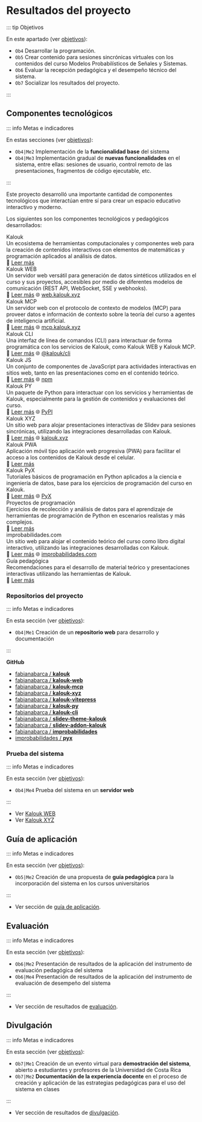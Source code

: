 # Resultados del proyecto

::: tip Objetivos

En este apartado (ver [objetivos](/proyecto/objetivos.md)):

- `Ob4` Desarrollar la programación.
- `Ob5` Crear contenido para sesiones sincrónicas virtuales con los contenidos del curso Modelos Probabilísticos de Señales y Sistemas.
- `Ob6` Evaluar la recepción pedagógica y el desempeño técnico del sistema.
- `Ob7` Socializar los resultados del proyecto.

:::

## Componentes tecnológicos

::: info Metas e indicadores

En estas secciones (ver [objetivos](/proyecto/objetivos.md)):

- `Ob4|Me2` Implementación de la **funcionalidad base** del sistema
- `Ob4|Me3` Implementación gradual de **nuevas funcionalidades** en el sistema, entre ellas: sesiones de usuario, control remoto de las presentaciones, fragmentos de código ejecutable, etc.

:::

Este proyecto desarrolló una importante cantidad de componentes tecnológicos que interactúan entre sí para crear un espacio educativo interactivo y moderno.

Los siguientes son los componentes tecnológicos y pedagógicos desarrollados:

<div class="grid grid-cols-1 sm:grid-cols-2 gap-4">
  <div class="cell">
    <div class="cell-header">
      <div class="cell-title">Kalouk</div>
    </div>
    <div class="cell-content">Un ecosistema de herramientas computacionales y componentes web para la creación de contenidos interactivos con elementos de matemáticas y programación aplicados al análisis de datos.</div>
    <div class="cell-footer">📖 <a href="/resultados/kalouk">Leer más</a></div>
  </div>
  <div class="cell">
    <div class="cell-header">
      <div class="cell-title">Kalouk WEB</div>
    </div>
    <div class="cell-content">Un servidor web versátil para generación de datos sintéticos utilizados en el curso y sus proyectos, accesibles por medio de diferentes modelos de comunicación (REST API, WebSocket, SSE y webhooks).</div>
    <div class="cell-footer">📖 <a href="/resultados/servicios/kalouk-web">Leer más</a> 🌐 <a href="https://web.kalouk.xyz/" target="_blank">web.kalouk.xyz</a></div>
  </div>
  <div class="cell">
    <div class="cell-header">
      <div class="cell-title">Kalouk MCP</div>
    </div>
    <div class="cell-content">Un servidor web con el protocolo de contexto de modelos (MCP) para proveer datos e información de contexto sobre la teoría del curso a agentes de inteligencia artificial.</div>
    <div class="cell-footer">📖 <a href="/resultados/servicios/kalouk-mcp">Leer más</a> 🌐 <a href="https://mcp.kalouk.xyz/" target="_blank">mcp.kalouk.xyz</a></div>
  </div>
  <div class="cell">
    <div class="cell-header">
      <div class="cell-title">Kalouk CLI</div>
    </div>
    <div class="cell-content">Una interfaz de línea de comandos (CLI) para interactuar de forma programática con los servicios de Kalouk, como Kalouk WEB y Kalouk MCP.</div>
    <div class="cell-footer">📖 <a href="/resultados/interfaces/kalouk-cli">Leer más</a> 🌐 <a href="https://www.npmjs.com/package/@kalouk/cli" target="_blank">@kalouk/cli</a></div>
  </div>
  <div class="cell">
    <div class="cell-header">
      <div class="cell-title">Kalouk JS</div>
    </div>
    <div class="cell-content">Un conjunto de componentes de JavaScript para actividades interactivas en sitios web, tanto en las presentaciones como en el contenido teórico.</div>
    <div class="cell-footer">📖 <a href="/resultados/interfaces/kalouk-js">Leer más</a> 🌐 <a href="https://www.npmjs.com/org/kalouk" target="_blank">npm</a></div>
  </div>
  <div class="cell">
    <div class="cell-header">
      <div class="cell-title">Kalouk PY</div>
    </div>
    <div class="cell-content">Un paquete de Python para interactuar con los servicios y herramientas de Kalouk, especialmente para la gestión de contenidos y evaluaciones del curso.</div>
    <div class="cell-footer">📖 <a href="/resultados/interfaces/kalouk-py">Leer más</a> 🌐 <a href="https://pypi.org/project/kalouk/" target="_blank">PyPI</a></div>
  </div>
  <div class="cell">
    <div class="cell-header">
      <div class="cell-title">Kalouk XYZ</div>
    </div>
    <div class="cell-content">Un sitio web para alojar presentaciones interactivas de Slidev para sesiones sincrónicas, utilizando las integraciones desarrolladas con Kalouk.</div>
    <div class="cell-footer">📖 <a href="/resultados/interfaces/kalouk-xyz">Leer más</a> 🌐 <a href="https://kalouk.xyz/" target="_blank">kalouk.xyz</a></div>
  </div>
  <div class="cell">
    <div class="cell-header">
      <div class="cell-title">Kalouk PWA</div>
    </div>
    <div class="cell-content">Aplicación móvil tipo aplicación web progresiva (PWA) para facilitar el acceso a los contenidos de Kalouk desde el celular.</div>
    <div class="cell-footer">📖 <a href="/resultados/interfaces/kalouk-pwa">Leer más</a></div>
  </div>
  <div class="cell">
    <div class="cell-header">
      <div class="cell-title">Kalouk PyX</div>
    </div>
    <div class="cell-content">Tutoriales básicos de programación en Python aplicados a la ciencia e ingeniería de datos, base para los ejercicios de programación del curso en Kalouk.</div>
    <div class="cell-footer">📖 <a href="../resultados/contexto/kalouk-pyx">Leer más</a> 🌐 <a href="https://github.com/improbabilidades/PyX" target="_blank">PyX</a></div>
  </div>
  <div class="cell">
    <div class="cell-header">
      <div class="cell-title">Proyectos de programación</div>
    </div>   
    <div class="cell-content">Ejercicios de recolección y análisis de datos para el aprendizaje de herramientas de programación de Python en escenarios realistas y más complejos.</div>
    <div class="cell-footer">📖 <a href="../resultados/contexto/proyectos">Leer más</a></div>  
  </div>
  <div class="cell">
    <div class="cell-header">
      <div class="cell-title">improbabilidades.com</div>
    </div>
    <div class="cell-content">Un sitio web para alojar el contenido teórico del curso como libro digital interactivo, utilizando las integraciones desarrolladas con Kalouk.</div>
    <div class="cell-footer">📖 <a href="../resultados/contexto/improbabilidades">Leer más</a> 🌐 <a href="http://improbabilidades.com/" target="_blank">improbabilidades.com</a></div>
  </div>
  <div class="cell">
    <div class="cell-header">
      <div class="cell-title">Guía pedagógica</div>
    </div>
    <div class="cell-content">Recomendaciones para el desarrollo de material teórico y presentaciones interactivas utilizando las herramientas de Kalouk.</div>
    <div class="cell-footer">📖 <a href="../resultados/guia">Leer más</a></div>
  </div>
</div>

### Repositorios del proyecto

::: info Metas e indicadores

En esta sección (ver [objetivos](/proyecto/objetivos.md)):

- `Ob4|Me1` Creación de un **repositorio web** para desarrollo y documentación

:::

<span class="i-simple-icons-github"></span> **GitHub**

- [fabianabarca / **kalouk**](https://github.com/fabianabarca/kalouk)
- [fabianabarca / **kalouk-web**](https://github.com/fabianabarca/kalouk-web)
- [fabianabarca / **kalouk-mcp**](https://github.com/fabianabarca/kalouk-mcp)
- [fabianabarca / **kalouk-xyz**](https://github.com/fabianabarca/kalouk-xyz)
- [fabianabarca / **kalouk-vitepress**](https://github.com/fabianabarca/kalouk-vitepress)
- [fabianabarca / **kalouk-py**](https://github.com/fabianabarca/kalouk-py)
- [fabianabarca / **kalouk-cli**](https://github.com/fabianabarca/kalouk-cli)
- [fabianabarca / **slidev-theme-kalouk**](https://github.com/fabianabarca/slidev-theme-kalouk)
- [fabianabarca / **slidev-addon-kalouk**](https://github.com/fabianabarca/slidev-addon-kalouk)
- [fabianabarca / **improbabilidades**](https://github.com/fabianabarca/improbabilidades)
- [improbabilidades / **pyx**](https://github.com/improbabilidades/pyx)

### Prueba del sistema

::: info Metas e indicadores

En esta sección (ver [objetivos](/proyecto/objetivos.md)):

- `Ob4|Me4` Prueba del sistema en un **servidor web**

:::

- Ver [Kalouk WEB](https://web.kalouk.xyz/)
- Ver [Kalouk XYZ](https://kalouk.xyz/)

## Guía de aplicación

::: info Metas e indicadores

En esta sección (ver [objetivos](/proyecto/objetivos.md)):

- `Ob5|Me2` Creación de una propuesta de **guía pedagógica** para la incorporación del sistema en los cursos universitarios

:::

- Ver sección de [guía de aplicación](/resultados/guia.md).

## Evaluación

::: info Metas e indicadores

En esta sección (ver [objetivos](/proyecto/objetivos.md)):

- `Ob6|Me2` Presentación de resultados de la aplicación del instrumento de evaluación pedagógica del sistema
- `Ob6|Me4` Presentación de resultados de la aplicación del instrumento de evaluación de desempeño del sistema

:::

- Ver sección de resultados de [evaluación](/resultados/evaluacion/index.md).

## Divulgación

::: info Metas e indicadores

En esta sección (ver [objetivos](/proyecto/objetivos.md)):

- `Ob7|Me1` Creación de un evento virtual para **demostración del sistema**, abierto a estudiantes y profesores de la Universidad de Costa Rica
- `Ob7|Me2` **Documentación de la experiencia docente** en el proceso de creación y aplicación de las estrategias pedagógicas para el uso del sistema en clases

:::

- Ver sección de resultados de [divulgación](/resultados/divulgacion.md).
